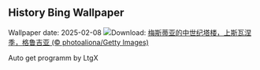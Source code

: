 ## History Bing Wallpaper
Wallpaper date: 2025-02-08
![](https://www.bing.com/th?id=OHR.SnowySvaneti_ZH-CN7626153023_UHD.jpg&w=1000)Download: [梅斯蒂亚的中世纪塔楼，上斯瓦涅季，格鲁吉亚 (© photoaliona/Getty Images)](https://www.bing.com/th?id=OHR.SnowySvaneti_ZH-CN7626153023_UHD.jpg)

Auto get programm by LtgX
